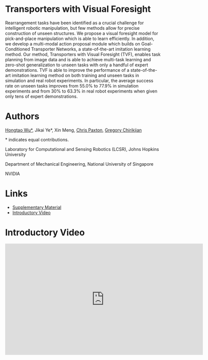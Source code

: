 # Transporters with Visual Foresight

Rearrangement tasks have been identified as a crucial challenge for intelligent robotic manipulation, but few methods allow for precise construction of unseen structures. We propose a visual foresight model for pick-and-place manipulation which is able to learn efficiently. In addition, we develop a multi-modal action proposal module which builds on Goal-Conditioned Transporter Networks, a state-of-the-art imitation learning method. Our method, Transporters with Visual Foresight (TVF), enables task planning from image data and is able to achieve multi-task learning and zero-shot generalization to unseen tasks with only a handful of expert demonstrations. TVF is able to improve the performance of a state-of-the-art imitation learning method on both training and unseen tasks in simulation and real robot experiments. In particular, the average success rate on unseen tasks improves from 55.0% to 77.9% in simulation experiments and from 30% to 63.3% in real robot experiments when given only tens of expert demonstrations.

# Authors
[Hongtao Wu\*](https://hongtaowu67.github.io/), Jikai Ye\*, Xin Meng, [Chris Paxton](https://cpaxton.github.io/about/), [Gregory Chirikjian](https://cde.nus.edu.sg/me/staff/chirikjian-gregory-s/)

\* indicates equal contributions.

Laboratory for Computational and Sensing Robotics (LCSR), Johns Hopkins University

Department of Mechanical Engineering, National University of Singapore

NVIDIA

# Links
- [Supplementary Material](./supplementary.pdf)
- [Introductory Video](https://youtu.be/XmXSKsFTcgI)

# Introductory Video
<iframe width="640" height="360" src="https://www.youtube.com/embed/XmXSKsFTcgI" frameborder="0" allow="autoplay; encrypted-media" allowfullscreen></iframe>
